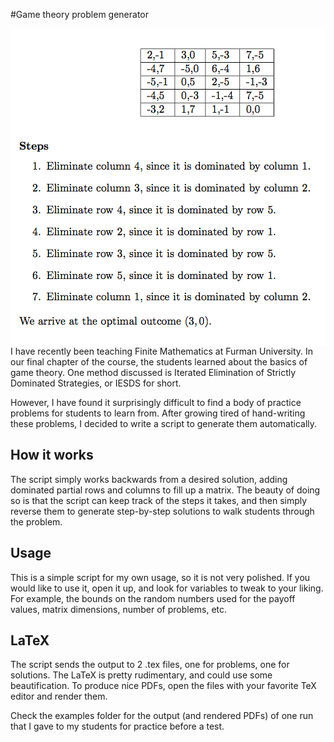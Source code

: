 #Game theory problem generator

<img src="screenshot.png" align=right>
I have recently been teaching Finite Mathematics at Furman University.  In our final chapter of the course, the students learned about the basics of game theory.  One method discussed is Iterated Elimination of Strictly Dominated Strategies, or IESDS for short.

However, I have found it surprisingly difficult to find a body of practice problems for students to learn from.  After growing tired of hand-writing these problems, I decided to write a script to generate them automatically.

## How it works
The script simply works backwards from a desired solution, adding dominated partial rows and columns to fill up a matrix.  The beauty of doing so is that the script can keep track of the steps it takes, and then simply reverse them to generate step-by-step solutions to walk students through the problem.

## Usage
This is a simple script for my own usage, so it is not very polished.  If you would like to use it, open it up, and look for variables to tweak to your liking.  For example, the bounds on the random numbers used for the payoff values, matrix dimensions, number of problems, etc.

## LaTeX
The script sends the output to 2 .tex files, one for problems, one for solutions.  The LaTeX is pretty rudimentary, and could use some beautification.  To produce nice PDFs, open the files with your favorite TeX editor and render them.

Check the examples folder for the output (and rendered PDFs) of one run that I gave to my students for practice before a test.
